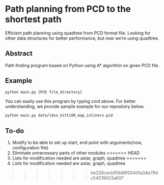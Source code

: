 # Path planning from PCD to the shortest path

Efficient path planning using quadtree from PCD format file. Looking for other data structures for better performance, but now we’re using quadtree.

## Abstract

Path finding program based on Python using A* algorithm on given PCD file.



## Example

```bash
python main.py [PCD file_directory]
```

You can easily use this program by typing cmd above. For better understanding, we provide sample example for our repository below.

```bash
python main.py data/ldso_kitti00_map_inliners.pcd
```



## To-do

1. Modify to be able to set up start, end point with arguments(now, configuration file)
2. Eliminate unnecessary parts of other modules
<<<<<<< HEAD
3. Lists for modification needed are astar, graph, quadtree
=======
3. Lists for modification needed are astar, graph, quadtree
>>>>>>> be328cecbf56d6f0040fa34e79dc54519003a607
